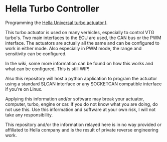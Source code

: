 # Hella Turbo Controller
Programming the [Hella Universal turbo actuator I](https://www.hella.com/microsite-electronics/en/Universal-turbo-actuator-I-133.html). 

This turbo actuator is used on many verhicles, especially to control VTG turbo's. Two main interfaces to the ECU are used, the CAN bus or the PWM interface. The actuators are actually all the same and can be configured to work in either mode. Also especially in PWM mode, the range and sensitivity can be configured.

In the wiki, some more information can be found on how this works and what can be configured. This is still WIP!

Also this repository will host a python application to program the actuator using a standard SLCAN interface or any SOCKETCAN compatible interface if you're on Linux. 

Applying this information and/or software may break your actuator, computer, turbo, engine or car. If you do not know what you are doing, do not use this. Use this information and software at your own risk, I will not take any responsibility.

This repository and/or the information relayed here is in no way provided or affiliated to Hella company and is the result of private reverse engineering work.
